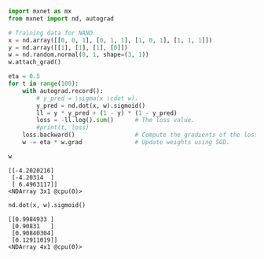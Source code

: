 

```python
import mxnet as mx
from mxnet import nd, autograd

# Training data for NAND.
x = nd.array([[0, 0, 1], [0, 1, 1], [1, 0, 1], [1, 1, 1]])
y = nd.array([[1], [1], [1], [0]])
w = nd.random.normal(0, 1, shape=(3, 1))
w.attach_grad()

eta = 0.5
for t in range(100):
    with autograd.record():
        # y_pred = \sigma(x \cdot w).
        y_pred = nd.dot(x, w).sigmoid()
        ll = y * y_pred + (1 - y) * (1 - y_pred)
        loss = -ll.log().sum()      # The loss value.
        #print(t, loss)
    loss.backward()                 # Compute the gradients of the loss.
    w -= eta * w.grad               # Update weights using SGD.
```


```python
w
```




    
    [[-4.2020216]
     [-4.20314  ]
     [ 6.4963117]]
    <NDArray 3x1 @cpu(0)>




```python
nd.dot(x, w).sigmoid()
```




    
    [[0.9984933 ]
     [0.90831   ]
     [0.90840304]
     [0.12911019]]
    <NDArray 4x1 @cpu(0)>


